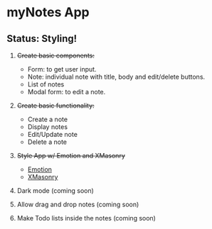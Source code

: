 # myNotes App

## Status: Styling!

1. ~~Create basic components:~~

   - Form: to get user input.
   - Note: individual note with title, body and edit/delete buttons.
   - List of notes
   - Modal form: to edit a note.

2. ~~Create basic functionality:~~

   - Create a note
   - Display notes
   - Edit/Update note
   - Delete a note

3. ~~Style App w/ Emotion and XMasonry~~

   - [Emotion](https://github.com/emotion-js/emotion)
   - [XMasonry](https://github.com/ZitRos/react-xmasonry)

4. Dark mode (coming soon)

5. Allow drag and drop notes (coming soon)

6. Make Todo lists inside the notes (coming soon)
